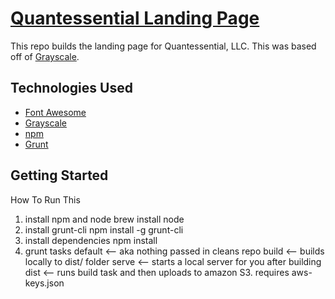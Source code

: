 # [Quantessential Landing Page](http://quantessential.io/)

This repo builds the landing page for Quantessential, LLC. This was based off of [Grayscale](http://startbootstrap.com/template-overviews/grayscale/).

## Technologies Used
* [Font Awesome](http://fortawesome.github.io/Font-Awesome/)
* [Grayscale](http://startbootstrap.com/template-overviews/grayscale/)
* [npm](https://www.npmjs.com/)
* [Grunt](http://gruntjs.com/)

## Getting Started
How To Run This

1. install npm and node
    brew install node
2. install grunt-cli
    npm install -g grunt-cli
3. install dependencies
    npm install
4. grunt tasks
    default <-- aka nothing passed in cleans repo
    build <-- builds locally to dist/ folder
    serve <-- starts a local server for you after building
    dist <-- runs build task and then uploads to amazon S3. requires aws-keys.json


    
    

